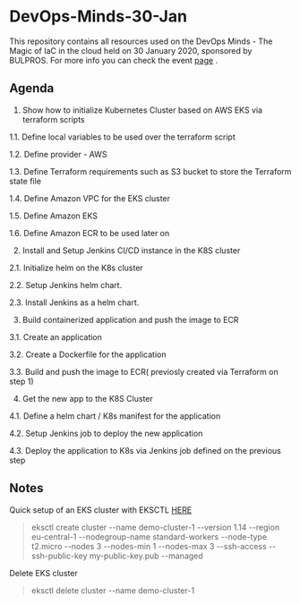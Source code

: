 # DevOps-Minds-30-Jan
This repository contains all resources used on the DevOps Minds - The Magic of IaC in the cloud held on 30 January 2020, sponsored by BULPROS. For more info you can check the event [page](http://events.bulpros.com/devopsminds/?fbclid=IwAR1BHD_XN2jkEO150v6mAc89ZxK7eI7stn0w1M2kF3t5-GBK3arHi6sll-s) .

## Agenda 

1. Show how to initialize Kubernetes Cluster based on AWS EKS via terraform scripts

1.1. Define local variables to be used over the terraform script

1.2. Define provider - AWS

1.3. Define Terraform requirements such as S3 bucket to store the Terraform state file

1.4. Define Amazon VPC for the EKS cluster

1.5. Define Amazon EKS

1.6. Define Amazon ECR to be used later on

 

2. Install and Setup Jenkins CI/CD instance in the K8S cluster

2.1. Initialize helm on the K8s cluster

2.2. Setup Jenkins helm chart.

2.3. Install Jenkins as a helm chart.

 

3. Build containerized application and push the image to ECR

3.1. Create an application

3.2. Create a Dockerfile for the application

3.3. Build and push the image to ECR( previosly created via Terraform on step 1)

 

4. Get the new app to the K8S Cluster 

4.1. Define a helm chart / K8s manifest for the application

4.2. Setup Jenkins job to deploy the new application

4.3. Deploy the application to K8s via Jenkins job defined on the previous step

## Notes

Quick setup of an EKS cluster with EKSCTL [HERE](https://docs.aws.amazon.com/eks/latest/userguide/getting-started-eksctl.html) 

> eksctl create cluster  --name demo-cluster-1 --version 1.14  --region eu-central-1 --nodegroup-name standard-workers  --node-type t2.micro  --nodes 3  --nodes-min 1  --nodes-max 3  --ssh-access  --ssh-public-key my-public-key.pub  --managed

Delete EKS cluster
> eksctl delete cluster --name demo-cluster-1